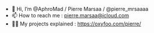 - 👋 Hi, I’m @AphroMad / Pierre Marsaa / @pierre_mrsaaaa
- 📫 How to reach me : pierre.marsaa@icloud.com
- 🙋‍♂️ My projects explained : https://oxyfoo.com/pierre/
